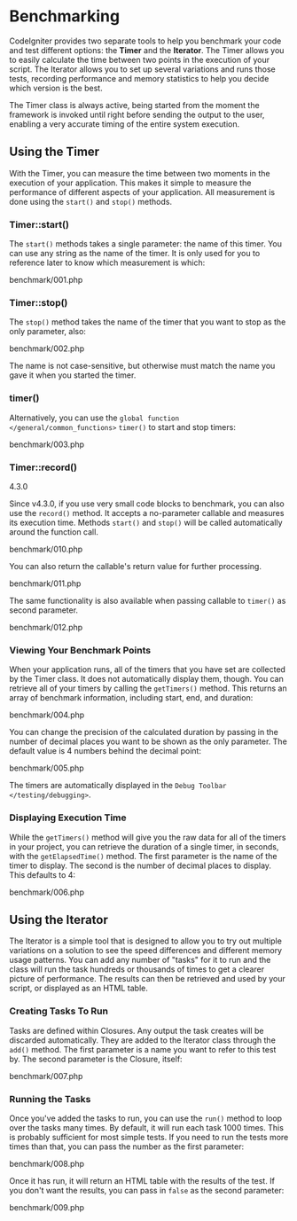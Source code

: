 # Benchmarking

CodeIgniter provides two separate tools to help you benchmark your code
and test different options: the **Timer** and the **Iterator**. The
Timer allows you to easily calculate the time between two points in the
execution of your script. The Iterator allows you to set up several
variations and runs those tests, recording performance and memory
statistics to help you decide which version is the best.

The Timer class is always active, being started from the moment the
framework is invoked until right before sending the output to the user,
enabling a very accurate timing of the entire system execution.

<div class="contents" local="" depth="2">

</div>

## Using the Timer

With the Timer, you can measure the time between two moments in the
execution of your application. This makes it simple to measure the
performance of different aspects of your application. All measurement is
done using the `start()` and `stop()` methods.

### Timer::start()

The `start()` methods takes a single parameter: the name of this timer.
You can use any string as the name of the timer. It is only used for you
to reference later to know which measurement is which:

<div class="literalinclude">

benchmark/001.php

</div>

### Timer::stop()

The `stop()` method takes the name of the timer that you want to stop as
the only parameter, also:

<div class="literalinclude">

benchmark/002.php

</div>

The name is not case-sensitive, but otherwise must match the name you
gave it when you started the timer.

### timer()

Alternatively, you can use the
`global function </general/common_functions>` `timer()` to start and
stop timers:

<div class="literalinclude">

benchmark/003.php

</div>

### Timer::record()

<div class="versionadded">

4.3.0

</div>

Since v4.3.0, if you use very small code blocks to benchmark, you can
also use the `record()` method. It accepts a no-parameter callable and
measures its execution time. Methods `start()` and `stop()` will be
called automatically around the function call.

<div class="literalinclude">

benchmark/010.php

</div>

You can also return the callable's return value for further processing.

<div class="literalinclude">

benchmark/011.php

</div>

The same functionality is also available when passing callable to
`timer()` as second parameter.

<div class="literalinclude">

benchmark/012.php

</div>

### Viewing Your Benchmark Points

When your application runs, all of the timers that you have set are
collected by the Timer class. It does not automatically display them,
though. You can retrieve all of your timers by calling the `getTimers()`
method. This returns an array of benchmark information, including start,
end, and duration:

<div class="literalinclude">

benchmark/004.php

</div>

You can change the precision of the calculated duration by passing in
the number of decimal places you want to be shown as the only parameter.
The default value is 4 numbers behind the decimal point:

<div class="literalinclude">

benchmark/005.php

</div>

The timers are automatically displayed in the
`Debug Toolbar </testing/debugging>`.

### Displaying Execution Time

While the `getTimers()` method will give you the raw data for all of the
timers in your project, you can retrieve the duration of a single timer,
in seconds, with the `getElapsedTime()` method. The first parameter is
the name of the timer to display. The second is the number of decimal
places to display. This defaults to 4:

<div class="literalinclude">

benchmark/006.php

</div>

## Using the Iterator

The Iterator is a simple tool that is designed to allow you to try out
multiple variations on a solution to see the speed differences and
different memory usage patterns. You can add any number of "tasks" for
it to run and the class will run the task hundreds or thousands of times
to get a clearer picture of performance. The results can then be
retrieved and used by your script, or displayed as an HTML table.

### Creating Tasks To Run

Tasks are defined within Closures. Any output the task creates will be
discarded automatically. They are added to the Iterator class through
the `add()` method. The first parameter is a name you want to refer to
this test by. The second parameter is the Closure, itself:

<div class="literalinclude">

benchmark/007.php

</div>

### Running the Tasks

Once you've added the tasks to run, you can use the `run()` method to
loop over the tasks many times. By default, it will run each task 1000
times. This is probably sufficient for most simple tests. If you need to
run the tests more times than that, you can pass the number as the first
parameter:

<div class="literalinclude">

benchmark/008.php

</div>

Once it has run, it will return an HTML table with the results of the
test. If you don't want the results, you can pass in `false` as the
second parameter:

<div class="literalinclude">

benchmark/009.php

</div>
